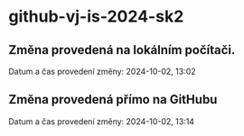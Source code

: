 # github-vj-is-2024-sk2


## Změna provedená na lokálním počítači.
Datum a čas provedení změny: 2024-10-02, 13:02


## Změna provedená přímo na GitHubu
Datum a čas provedení změny: 2024-10-02, 13:14




